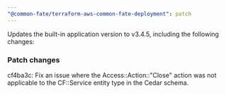 ```yaml
---
"@common-fate/terraform-aws-common-fate-deployment": patch
---
```


Updates the built-in application version to v3.4.5, including the following changes:

### Patch changes

cf4ba3c: Fix an issue where the Access::Action::"Close" action was not applicable to the CF::Service entity type in the Cedar schema.
